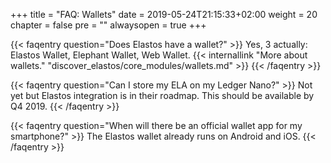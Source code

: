 +++
title = "FAQ: Wallets"
date = 2019-05-24T21:15:33+02:00
weight = 20
chapter = false
pre = ""
alwaysopen = true
+++ 

{{< faqentry question="Does Elastos have a wallet?" >}}
Yes, 3 actually: Elastos Wallet, Elephant Wallet, Web Wallet. 
{{< internallink "More about wallets." "discover_elastos/core_modules/wallets.md" >}}
{{< /faqentry >}}

{{< faqentry question="Can I store my ELA on my Ledger Nano?" >}}
Not yet but Elastos integration is in their roadmap. This should be available by Q4 2019.
{{< /faqentry >}}

{{< faqentry question="When will there be an official wallet app for my smartphone?" >}}
The Elastos wallet already runs on Android and iOS.
{{< /faqentry >}}
